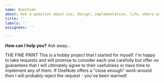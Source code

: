 ```yaml
---
name: Question
about: Ask a question about use, design, implementation, life, where you left your keys...
title: ''
labels: ''
assignees: ''

---
```


**How can I help you?**
Ask away...



THE FINE PRINT
This is a hobby project that I started for myself. I'm happy to take requests and will promise to consider each one carefully but offer no guarantees that I will ultimately agree to their usefulness or have time to implement any of them. If OneNote offers a "close enough" work-around then I will probably reject the request - you've been warned!
